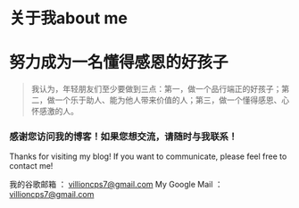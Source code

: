 # 关于我about me



# 努力成为一名懂得感恩的好孩子


>  我认为，年轻朋友们至少要做到三点：第一，做一个品行端正的好孩子；第二，做一个乐于助人、能为他人带来价值的人；第三，做一个懂得感恩、心怀感激的人。


### 感谢您访问我的博客！如果您想交流，请随时与我联系！

Thanks for visiting my blog! If you want to communicate, please feel free to contact me! 

我的谷歌邮箱 ： [villioncps7@gmail.com](mailto:villioncps7@gmail.com) 
My Google Mail ： [villioncps7@gmail.com](mailto:villioncps7@gmail.com)

